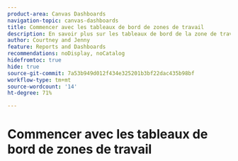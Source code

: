 ```yaml
---
product-area: Canvas Dashboards
navigation-topic: canvas-dashboards
title: Commencer avec les tableaux de bord de zones de travail
description: En savoir plus sur les tableaux de bord de la zone de travail
author: Courtney and Jenny
feature: Reports and Dashboards
recommendations: noDisplay, noCatalog
hidefromtoc: true
hide: true
source-git-commit: 7a53b949d012f434e325201b3bf22dac435b98bf
workflow-type: tm+mt
source-wordcount: '14'
ht-degree: 71%

---
```



# Commencer avec les tableaux de bord de zones de travail
